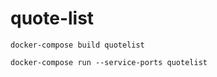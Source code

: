 # quote-list

```
docker-compose build quotelist

docker-compose run --service-ports quotelist
```


